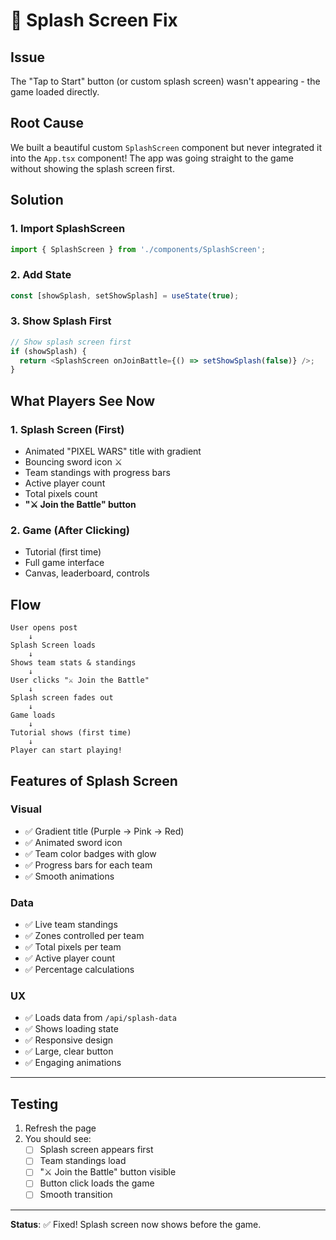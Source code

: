 # 🔧 Splash Screen Fix

## Issue
The "Tap to Start" button (or custom splash screen) wasn't appearing - the game loaded directly.

## Root Cause
We built a beautiful custom `SplashScreen` component but never integrated it into the `App.tsx` component! The app was going straight to the game without showing the splash screen first.

## Solution

### 1. Import SplashScreen
```typescript
import { SplashScreen } from './components/SplashScreen';
```

### 2. Add State
```typescript
const [showSplash, setShowSplash] = useState(true);
```

### 3. Show Splash First
```typescript
// Show splash screen first
if (showSplash) {
  return <SplashScreen onJoinBattle={() => setShowSplash(false)} />;
}
```

## What Players See Now

### 1. Splash Screen (First)
- Animated "PIXEL WARS" title with gradient
- Bouncing sword icon ⚔️
- Team standings with progress bars
- Active player count
- Total pixels count
- **"⚔️ Join the Battle" button**

### 2. Game (After Clicking)
- Tutorial (first time)
- Full game interface
- Canvas, leaderboard, controls

## Flow

```
User opens post
    ↓
Splash Screen loads
    ↓
Shows team stats & standings
    ↓
User clicks "⚔️ Join the Battle"
    ↓
Splash screen fades out
    ↓
Game loads
    ↓
Tutorial shows (first time)
    ↓
Player can start playing!
```

## Features of Splash Screen

### Visual
- ✅ Gradient title (Purple → Pink → Red)
- ✅ Animated sword icon
- ✅ Team color badges with glow
- ✅ Progress bars for each team
- ✅ Smooth animations

### Data
- ✅ Live team standings
- ✅ Zones controlled per team
- ✅ Total pixels per team
- ✅ Active player count
- ✅ Percentage calculations

### UX
- ✅ Loads data from `/api/splash-data`
- ✅ Shows loading state
- ✅ Responsive design
- ✅ Large, clear button
- ✅ Engaging animations

---

## Testing

1. Refresh the page
2. You should see:
   - [ ] Splash screen appears first
   - [ ] Team standings load
   - [ ] "⚔️ Join the Battle" button visible
   - [ ] Button click loads the game
   - [ ] Smooth transition

---

**Status**: ✅ Fixed! Splash screen now shows before the game.
